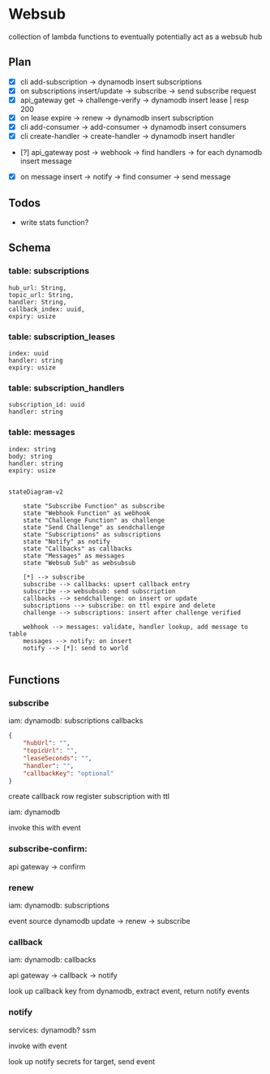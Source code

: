 # Websub

collection of lambda functions to eventually potentially act as a websub hub

## Plan

- [x] cli add-subscription -> dynamodb insert subscriptions
- [x] on subscriptions insert/update -> subscribe -> send subscribe request
- [x] api_gateway get -> challenge-verify -> dynamodb insert lease | resp 200
- [x] on lease expire -> renew -> dynamodb insert subscription
- [x] cli add-consumer -> add-consumer -> dynamodb insert consumers
- [x] cli create-handler -> create-handler -> dynamodb insert handler
- [?] api_gateway post -> webhook -> find handlers -> for each dynamodb insert message
- [x] on message insert -> notify -> find consumer -> send message

## Todos

- write stats function?

## Schema

### table: subscriptions
    hub_url: String,
    topic_url: String,
    handler: String,
    callback_index: uuid,
    expiry: usize

### table: subscription_leases
    index: uuid
    handler: string
    expiry: usize

### table: subscription_handlers
    subscription_id: uuid
    handler: string

### table: messages
    index: string
    body: string
    handler: string
    expiry: usize

```mermaid

stateDiagram-v2

    state "Subscribe Function" as subscribe
    state "Webhook Function" as webhook
    state "Challenge Function" as challenge
    state "Send Challenge" as sendchallenge
    state "Subscriptions" as subscriptions
    state "Notify" as notify
    state "Callbacks" as callbacks
    state "Messages" as messages
    state "Websub Sub" as websubsub

    [*] --> subscribe
    subscribe --> callbacks: upsert callback entry
    subscribe --> websubsub: send subscription
    callbacks --> sendchallenge: on insert or update
    subscriptions --> subscribe: on ttl expire and delete
    challenge --> subscriptions: insert after challenge verified

    webhook --> messages: validate, handler lookup, add message to table
    messages --> notify: on insert
    notify --> [*]: send to world


```






## Functions

### subscribe
iam: dynamodb:
    subscriptions
    callbacks

```json
{
    "hubUrl": "",
    "topicUrl": "",
    "leaseSeconds": "",
    "handler": "",
    "callbackKey": "optional"
}
```

create callback row
register subscription with ttl


iam: dynamodb

invoke this with event

### subscribe-confirm:
api gateway -> confirm

### renew

iam: dynamodb:
    subscriptions

event source
dynamodb update -> renew -> subscribe




### callback

iam: dynamodb:
    callbacks

api gateway -> callback -> notify


look up callback key from dynamodb, extract event, return notify events


### notify

services: dynamodb? ssm

invoke with event

look up notify secrets for target, send event